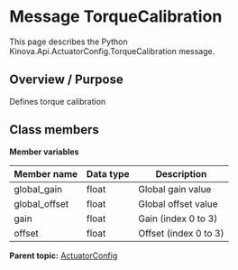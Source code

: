 # Message TorqueCalibration

This page describes the Python Kinova.Api.ActuatorConfig.TorqueCalibration message.

## Overview / Purpose

Defines torque calibration

## Class members

 **Member variables** 

|Member name|Data type|Description|
|-----------|---------|-----------|
|global\_gain|float|Global gain value|
|global\_offset|float|Global offset value|
|gain|float|Gain \(index 0 to 3\)|
|offset|float|Offset \(index 0 to 3\)|

**Parent topic:** [ActuatorConfig](../references/summary_ActuatorConfig.md)

